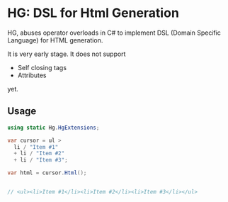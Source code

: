 # HG: DSL for Html Generation


HG, abuses operator overloads in C# to implement DSL (Domain Specific Language) for HTML generation.


It is very early stage. It does not support 

- Self closing tags
- Attributes

yet.

## Usage

```csharp
using static Hg.HgExtensions;

var cursor = ul > 
  li / "Item #1"
  + li / "Item #2"
  + li / "Item #3";

var html = cursor.Html();


// <ul><li>Item #1</li><li>Item #2</li><li>Item #3</li></ul>

```